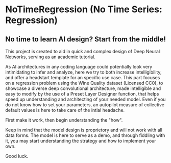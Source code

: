 # NoTimeRegression (No Time Series: Regression)

## No time to learn AI design? Start from the middle!

This project is created to aid in quick and complex design of Deep Neural Networks, serving as an academic tutorial.

As AI architectures in any coding language could potentially look very intimidating to infer and analyze, here we try to both increase intelligibility, and offer a headstart template for an specific use case. This part focuses on a regression problem using the Wine Quality dataset (Licensed CC0), to showcase a diverse deep convolutional architecture, made intelligible and easy to modify by the use of a Preset Layer Designer function, that helps speed up understanding and architecting of your needed model. Even if you do not know how to set your parameters, an autopilot measure of collective default values is here to take care of the intial headache.

First make it work, then begin understanding the "how".

Keep in mind that the model design is proprietory and will not work with all data forms. The model is here to serve as a demo, and through fiddling with it, you may start understanding the strategy and how to implement your own.

Good luck.

